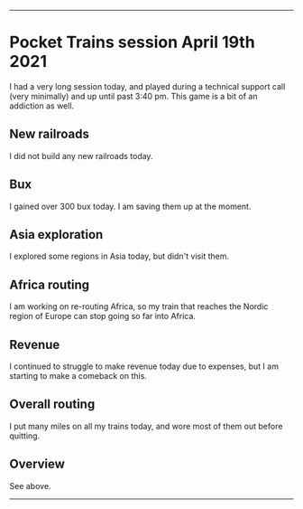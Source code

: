 
***

# Pocket Trains session April 19th 2021

I had a very long session today, and played during a technical support call (very minimally) and up until past 3:40 pm. This game is a bit of an addiction as well.

## New railroads

I did not build any new railroads today.

## Bux

I gained over 300 bux today. I am saving them up at the moment.

## Asia exploration

I explored some regions in Asia today, but didn't visit them.

## Africa routing

I am working on re-routing Africa, so my train that reaches the Nordic region of Europe can stop going so far into Africa.

## Revenue

I continued to struggle to make revenue today due to expenses, but I am starting to make a comeback on this.

## Overall routing

I put many miles on all my trains today, and wore most of them out before quitting.

## Overview

See above.

***

